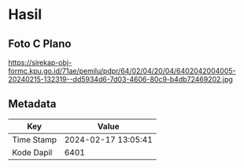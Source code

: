 # Hasil

## Foto C Plano

https://sirekap-obj-formc.kpu.go.id/71ae/pemilu/pdpr/64/02/04/20/04/6402042004005-20240215-132319--dd5934d6-7d03-4606-80c9-b4db72469202.jpg


## Metadata

| Key        | Value               |
| ---------- | ------------------- |
| Time Stamp | 2024-02-17 13:05:41 |
| Kode Dapil | 6401                |




